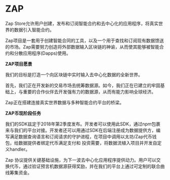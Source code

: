 # 

# ZAP

Zap Store允许用户创建，发布和订阅智能合约和去中心化的应用程序，将真实世界的数据引入智能合约。

Zap项目是一套用于创建智能合同的工具，以及一个用于查找和订阅现有数据馈送的市场。Zap需要努力创造将外部数据输入区块链的神谕，从而使其能够被智能合约和分散应用程序(Dapps)使用。

**ZAP项目愿景**

我们的⽬标是打造⼀个向区块链中实时输⼊去中⼼化数据的全新世界。

⾸先，我们正在开发新的交易市场去统筹数据源。如今，我们正在已建立的牢固基础上，与重要的合作伙伴去开发强有⼒的数据源，从而有能力影响全球经济。

Zap正在搭建连接真实世界数据与多种智能合约平台的桥梁。

**ZAP币现阶段任务**

我们的SDK兹定于2018年第2季度发布。开发者可以使⽤此SDK，通过npm包裹来与我们的平台对接。开发者还可以⽤通过SDK在后端注册成为数据提供⽅，编写满⾜数据查询语⾔和订阅请求的守护进程，在项⽬中调⽤以太坊/Zap代币钱包，给数据提供者绑定代币满⾜⽀付和 投资需要，将数据流植⼊项⽬并开发⾃定义handler。

Zap 协议提供关键基础设施，为下一波去中心化应用程序提供动力。用户可以交换代币，通过验证预言机数据源获得奖励，并在我们的平台上通过可定制的联合曲线筹集资金。

